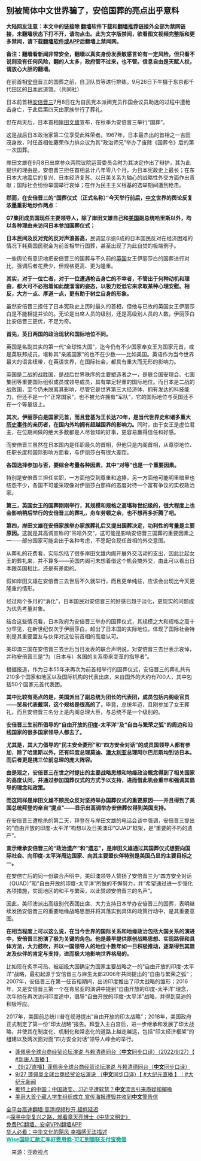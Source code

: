  <!-- 面包屑导航 --> <h2>别被简体中文世界骗了，安倍国葬的亮点出乎意料</h2> <p class="notice"><b>大陆网友注意：本文中的链接除 <a href="https://github.com/bannedbook/fanqiang" >翻墙</a>软件下载和<a href="https://github.com/killgcd/justmysocks/blob/master/README.md">翻墙推荐</a>链接外全部为禁网链接，未翻墙状态下打不开，请勿点击。此为文字版禁闻，欲看图文视频完整版和更多禁闻，请下载<a href="https://github.com/bannedbook/fanqiang">翻墙软件或APP</a>后翻墙上禁闻网。</p><p>备注：翻墙看新闻非常安全，翻墙以真实身份发表敏感言论有一定风险，但只看不说则没有任何风险，翻的人太多，政府管不过来，也不管。信息自由是天赋人权，请放心大胆的翻墙。</b></p>  <div class="entry"> <p id="conimg">在前首相<a href="https://www.bannedbook.org/bnews/tag/%e5%ae%89%e5%80%8d/" class="st_tag internal_tag" rel="tag" title="标签 安倍 下的日志">安倍</a>晋三的国葬之前，自卫队员等进行排练。9月26日下午摄于东京都千代田区的<a href="https://www.bannedbook.org/bnews/tag/%e6%97%a5%e6%9c%ac/" class="st_tag internal_tag" rel="tag" title="标签 日本 下的日志">日本</a>武道馆。（共同社）</p> <p>日本前首相<a href="https://www.bannedbook.org/bnews/tag/%e5%ae%89%e5%80%8d%e6%99%8b%e4%b8%89/" class="st_tag internal_tag" rel="tag" title="标签 安倍晋三 下的日志">安倍晋三</a>7月8日在为自民党本派阀党员作国会议员助选的过程中遭枪击身亡，于此后第四天由家族举行了葬礼。</p> <p>但在两天后，日本首相<a href="https://www.bannedbook.org/bnews/tag/%e5%b2%b8%e7%94%b0%e6%96%87%e9%9b%84/" class="st_tag internal_tag" rel="tag" title="标签 岸田文雄 下的日志">岸田文雄</a>宣布，在秋季为安倍晋三举行“国葬”。</p> <p>这是战后日本政治家第二位享受此殊荣者。1967年，日本最杰出的首相之一吉田茂身故，时任首相佐藤荣作力排众议为其“政治师兄”举办了废除《国葬令》后的第一次国葬。</p> <p>岸田文雄在9月8日出席参众两院议院运营委员会时为其决定作出了辩护，其为此提供的理由是，安倍晋三担任首相总计八年零八个月，为日本宪政史上最长；在东日本大地震后的复兴、日本经济复苏、以日美关系为轴心的战略性外交方面作出贡献；国际社会纷纷举国举行哀悼；在作为民主主义根基的选举期间遭到枪击。</p> <p><strong>然而，在安倍晋三的“国葬仪式（正式名称）”今天举行前后，<a href="https://www.bannedbook.org/bnews/tag/%e4%b8%ad%e6%96%87/" class="st_tag internal_tag" rel="tag" title="标签 中文 下的日志">中文</a>世界的舆论反复浓墨重彩地炒作两点：</strong></p> <p><strong>G7集团成员国现任主要领导人，除了岸田文雄自己和<a href="https://www.bannedbook.org/bnews/tag/%e7%be%8e%e5%9b%bd/" class="st_tag internal_tag" rel="tag" title="标签 美国 下的日志">美国</a>副总统哈里斯以外，均以各种理由未访问日本参加国葬仪式；</strong></p> <p><strong>日本民间及反对党的反对声浪甚高，</strong>民调显示逾6成的日本国民反对在经济困难的情况下耗费国民税金为前首相举行国葬，甚至出现了为此自焚的极端例子。</p> <p>一些舆论有意识地把安倍晋三的国葬与不久前的<a href="https://www.bannedbook.org/bnews/tag/%e8%8b%b1%e5%9b%bd/" class="st_tag internal_tag" rel="tag" title="标签 英国 下的日志">英国</a>女王伊丽莎白的国葬进行对比，强调后者花费少，但规格更高、更为隆重。</p> <p><strong>其实，对于一位亡者，对于一位遭遇枪击身亡的不幸者，不管出于何种动机和理由，都大可不必抱着如此酸溜溜的姿态，以极力贬低它来求取某种心理安慰。相反，大方一点、厚道一点，更有助于树立自身的形象。</strong></p>  <p>虽然安倍晋三担任了日本宪政史上历时最久的首相，但他与已故的英国女王伊丽莎白是不能相提并论的。无论是出席人员的级别，还是高级别人员的人数，伊丽莎白比安倍晋三更优，不足为奇。</p> <p><strong>首先，英日两国的政治现状和国际地位不同。</strong></p> <p>英国是名副其实的第一代“全球性大国”，迄今仍有不少国家奉女王为国家元首，或是英联邦成员，堪称其“亲戚国家”的也不在少数——比如美国。英语作为当今世界最大的语言纽带，在英语世界，在国际社会，都具有重大而无形的影响力。</p> <p>英国是二战的战胜国，是战后世界秩序的主要塑造者之一，是联合国安理会、七国集团等重要国际组织成员或领导成员，具有举足轻重的国际地位。而日本是二战的战败国，至今仍未脱离其影响，尽管它是世界第三大经济体、拥有发达的科技能力，但还不是一个“正常国家”，也不被允许拥有“军队”，它的国际地位与英国还不在一个等量级上。</p> <p><strong>其次，伊丽莎白是国家元首，而且登基为王长达70年，是当代世界史和诸多重大<span class='wp_keywordlink'><a href="https://www.bannedbook.org/forum33/" title="近代历史事件真相" target="_blank">历史事件</a></span>的亲历者，在国内外均拥有超越国界的影响力。</strong>同时，由于女王是虚位君主，在位期间做的绝大多数都是人尽皆知的好事，更容易赢得信任和好感。</p> <p>而安倍晋三虽然在日本国内是任职最久的首相，但他只是内阁首相，从尊崇地位、任职长度和国际影响方面看，与伊丽莎白有很大差距。</p> <p><strong>各国选择参加与否，要综合考量各种因素，其中“对等”也是一个重要因素。</strong></p> <p>特别是安倍晋三担任实职，一方面他受到尊重和追捧，另一方面他可能明里暗里也结怨不少，各国不可能采取像对伊丽莎白那样的态度对待一个富有争议的实权政治家。</p> <p><strong>第三，英国女王的国葬刚刚举行，其规模和规格之高堪称世纪级的，很大程度上也会影响稍后举行的安倍晋三的葬礼，舟车劳顿之余，也不想再多折腾了吧。</strong></p> <p><strong>第四，岸田文雄在安倍家族举办家族葬礼后又提出国葬决定，功利性的考量是主要原因。</strong>这就是其高调宣称的“吊唁外交”，这可能是影响安倍晋三国葬的重要因素之一——部分国家可能会出于各种考虑，不愿配合现任首相的外交意图。</p>  <p>从葬礼的花费看，实际包括了很多岸田文雄内阁开展外交活动的支出，因此比起女王的葬礼来，并不算多——英国内阁可未想着借这个机会搞外交，由此可以看出日本跟英国相比，还是有差距的。</p> <p>假如岸田文雄在安倍晋三去世后不久就举行，而且更单纯些，应该会出现比今天更隆重的情形。</p> <p>经过两个多月的“消化”，日本国民对安倍晋三的好感已趋于淡化，更现实的问题成为优先考量对象。</p> <p>结合这些情况看，日本政府为安倍晋三举办的国葬仪式，其规模之大和规格之高十分罕见，在新世纪仅次于伊丽莎白，超出了日本国的实际地位，体现了国际社会特别是其重要盟友与伙伴对这位前首相的高度认可。</p> <p>美印澳三国在安倍晋三去世后当日发表的联合声明说，对安倍晋三去世表示哀悼，并称安倍晋三是“为（日本与）各国的关系带来变革的指导者”。</p> <p>根据报道，作为日本55年来再次为前首相举行的国葬仪式，安倍晋三的葬礼共有210多个国家和地区以及国际机构的代表出席，来自国外的大约有700人，其中包括50个国家元首代表团。</p> <p><strong>其中比较有亮点的是，美国派出了副总统为团长的代表团，成员包括内阁级官员——贸易代表戴琪，这个规格是很高的了，</strong>毕竟，总统年迈，且刚参加了女王葬礼，而且安倍晋三名分上是内阁总理大臣，与总统不是一个级别的。</p> <p><strong>安倍晋三生前所倡导的“自由开放的<a href="https://www.bannedbook.org/bnews/tag/%e5%8d%b0%e5%ba%a6/" class="st_tag internal_tag" rel="tag" title="标签 印度 下的日志">印度</a>-太平洋”及“自由与繁荣之弧”的周边和沿线国家的很多国家领导人都去了。</strong></p> <p><strong>尤其是，其大力倡导的“民主安全菱形”和“四方安全对话”的成员国领导人都有参加</strong>，<strong>除了哈里斯以外，还有印度总理莫迪、<a href="https://www.bannedbook.org/bnews/tag/%e6%be%b3%e5%a4%a7%e5%88%a9%e4%ba%9a/" class="st_tag internal_tag" rel="tag" title="标签 澳大利亚 下的日志">澳大利亚</a>总理阿尔巴尼斯均到访日本。而后者更是携三位前总理的庞大阵容。</strong></p> <p><strong>由是观之，安倍晋三在世之时提出的主要战略思想和地缘政治概念得到了相关国家的高度认同，并通过参加国葬仪式的方式予以支持，进而借此机会重申和强调其倡导的理念和政策。</strong></p>  <p><strong>而这同样是岸田文雄不顾民众反对坚持举办国葬仪式的重要原因——并且得到了美国总统拜登的亲自“提点”——显示出高调举办安倍葬仪得到美国支持。</strong></p> <p>在安倍晋三遭枪杀的第二天，拜登在与岸田文雄的电话会谈中强调，安倍晋三提出的“自由开放的印度-太平洋”构想以及日美澳印“QUAD”框架，是“重要的不朽的遗产”。</p> <p><strong>宣示继承安倍晋三的“政治遗产”和“遗志”，是岸田文雄通过其国葬仪式想要向国际社会、向印度-太平洋周边国家、向其主要盟伙伴特别是美国凸显的主要目标之一。</strong></p> <p>在安倍亡后的同一份联合声明中，美印澳领导人赞扬了安倍晋三为“四方安全对话（QUAD）”和“自由开放的印度-太平洋”所做的不懈努力，并“希望通过进一步强化各项措施，实现地区的和平与繁荣，以此赞颂安倍晋三的名声”。</p> <p>因此，美印澳派出高级别代表团出席、大力支持日本举办安倍晋三的国葬，表明继续发扬安倍晋三的重要地缘战略思想并将其落实到具体的政策行动中，是其重要意图。</p> <p><strong>在相当程度上可以这么说，在当今世界的国际关系和地缘政治包括大国关系的演进中，安倍晋三扮演了极为关键的角色。</strong><strong>他是最早提供原创战略思想、实现路径和具体方法，大力鼓吹，并以一国领导人的地位十数年如一日积极推动，逐渐得到其盟友及伙伴的肯定与支持，进而极大地影响世界格局的。</strong></p> <p>比如现在炙手可热、被超级大国确定为国家主要战略之一的“自由开放的印度-太平洋”战略，最初起源于安倍晋三与麻生太郎2006年共同提出的“自由与繁荣之弧”；2007年，安倍晋三在第一任首相期间，出访印度推出了印太战略的雏形；2016年，又是安倍晋三第一个在肯尼亚的演讲中提到“自由开放的印度-太平洋”理念，次年他在再次访问印度途中，倡导“自由开放的印度-太平洋”战略，并得到莫迪的积极呼应。</p> <p>2017年，美国前总统川普在岘港提出“自由开放的印太战略”；2018年，美国政府正式制定了第一份“印太战略”报告。拜登入主白宫后，进一步继承和发展了印太战略，并使其在制度化、机制化和常态化的道路上越走越远，包括“印太经济框架”的组建以及两次面对面“四方安全对话”领导人峰会的举行。</p> <div id="taboola-mid-1"></div>  <ul class='op-related-articles' title='相关阅读'> <li><a href='https://www.bannedbook.org/bnews/bannedvideo/20220927/1789863.html' target='_blank'>蓬佩奥全球台商经贸论坛演说 与赖清德同台（<b>中文</b>同步口译）（2022/9/27）【 #新唐人直播 】</a></li> <li><a href='https://www.bannedbook.org/bnews/taiwannews/20220927/1789853.html' target='_blank'>【9/27直播】蓬佩奥全球台商经贸论坛演说 与赖清德同台（<b>中文</b>同步口译）</a></li> <li><a href='https://www.bannedbook.org/bnews/bannedvideo/20220927/1789846.html' target='_blank'>9/27 蓬佩奥全球台商经贸论坛演说 （<b>中文</b>同步口译）【 #大纪元直播 】｜#大纪元新闻</a></li> <li><a href='https://www.bannedbook.org/bnews/headline/20220927/1789819.html' target='_blank'>推特上的中国：中国政变、习近平遭软禁？<b>中文</b>流言引来质疑和揶揄</a></li> <li><a href='https://www.bannedbook.org/bnews/headline/20220924/1788539.html' target='_blank'>美哥大首个藏人学生组织成立 宣传海报遭毁并收到<b>中文</b>警告信</a></li> </ul> <p class="texttj"> <a href="https://github.com/bannedbook/fanqiang/wiki/V2ray%E6%9C%BA%E5%9C%BA" target="_blank">全平台高速翻墙:高清视频秒开,超低延迟</a><br/> 🔥<a href="https://www.bannedbook.org/bnews/comments/20220808/1768773.html" target="_blank">探寻中华复兴之路，就看章天亮博士《中华文明史》</a><br/> <a href="https://github.com/bannedbook/fanqiang/wiki/%E7%A6%81%E9%97%BB%E7%BD%91%E5%AE%89%E5%8D%93%E7%BF%BB%E5%A2%99%E6%96%B0%E9%97%BBAPP" target="_blank">免费PC翻墙、安卓VPN翻墙APP</a><br/> <a href="https://www.bannedbook.org/bnews/comments/20220220/1694796.html" target="_blank">华人必看：中华文化的飓风 幸福感无法描述</a><br/> <b onclick="window.open('https://wise.prf.hn/click/camref:1011lqFCW/creativeref:1011l61212')" style="cursor:pointer;color:#00A191;text-decoration:underline;font-weight: bold;">Wise国际汇款汇率好费用低-可汇到银联支付宝微信</b> </p><p class="src-info">　来源：亚欧视点 </p> <a name='sharetosocial'></a>  <div style="margin-bottom:5px;padding-bottom:5px;clear:both"> <div id="archive-pix-1" class="banner-ads"> <!-- AuctionX Display platform tag START --> <div id="27602x728x90x621x_ADSLOT1" clicktrack="%%CLICK_URL_ESC%%"></div>  <!-- AuctionX Display platform tag END --> </div> <div id="archive-pix-2" class="banner-ads"> <!-- AuctionX Display platform tag START --> <div id="27556x300x250x621x_ADSLOT1" clicktrack="%%CLICK_URL_ESC%%" style="margin:0 auto;text-align:center"></div>  <!-- AuctionX Display platform tag END --> </div> </div>  <div id="archive-pix-1" class="banner-ads"> <!-- AuctionX Display platform tag START --> <div id="27603x728x90x621x_ADSLOT1" clicktrack="%%CLICK_URL_ESC%%"></div>  <!-- AuctionX Display platform tag END --> </div> </div><!--END ENTRY--> 